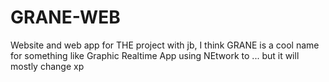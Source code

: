 # GRANE-WEB
Website and web app for THE project with jb, I think GRANE is a cool name for something like Graphic Realtime App using NEtwork to ... but it will mostly change xp
